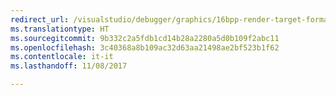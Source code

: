 ```yaml
---
redirect_url: /visualstudio/debugger/graphics/16bpp-render-target-format-variant
ms.translationtype: HT
ms.sourcegitcommit: 9b332c2a5fdb1cd14b28a2280a5d0b109f2abc11
ms.openlocfilehash: 3c40368a8b109ac32d63aa21498ae2bf523b1f62
ms.contentlocale: it-it
ms.lasthandoff: 11/08/2017

---
```

